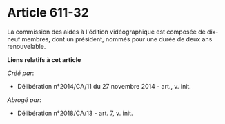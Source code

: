 # Article 611-32

La commission des aides à l'édition vidéographique est composée de dix-neuf membres, dont un président, nommés pour une durée
de deux ans renouvelable.

**Liens relatifs à cet article**

_Créé par_:

  - Délibération n°2014/CA/11 du 27 novembre 2014 - art., v. init.

_Abrogé par_:

  - Délibération n°2018/CA/13 - art. 7, v. init.
